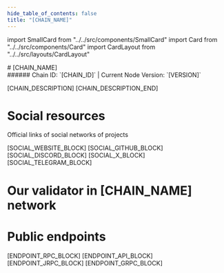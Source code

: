 ```yaml
---
hide_table_of_contents: false
title: "[CHAIN_NAME]"
---
```


import SmallCard from "../../src/components/SmallCard"
import Card from "../../src/components/Card"
import CardLayout from "../../src/layouts/CardLayout"

<div class="h1-with-icon icon-[CHAIN_SYSTEM_NAME]">
# [CHAIN_NAME]
</div>
###### Chain ID: `[CHAIN_ID]` | Current Node Version: `[VERSION]`

[CHAIN_DESCRIPTION]
[CHAIN_DESCRIPTION_END]

# Social resources
Official links of social networks of projects

<CardLayout autoFitEnabled={false}>
    [SOCIAL_WEBSITE_BLOCK]
    [SOCIAL_GITHUB_BLOCK]
    [SOCIAL_DISCORD_BLOCK]
    [SOCIAL_X_BLOCK]
    [SOCIAL_TELEGRAM_BLOCK]
</CardLayout>

# Our validator in [CHAIN_NAME] network

<CardLayout autoFitEnabled={true}>
    <Card
        to="[VALIDATOR_LINK]"
        header={{
            label: "[NODERS]TEAM",
            translateId: "development-setup",
        }}
        body={{
            label: "Trusted blockchain validator",
        }}
        iconPath="img/kotlin-icon.svg"
    />
</CardLayout>

# Public endpoints 

<CardLayout autoFitEnabled={true}>
    [ENDPOINT_RPC_BLOCK]
    [ENDPOINT_API_BLOCK]
    [ENDPOINT_JRPC_BLOCK]
    [ENDPOINT_GRPC_BLOCK]
</CardLayout>


